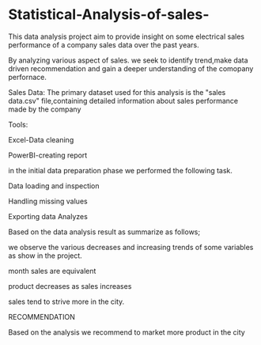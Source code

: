 # Statistical-Analysis-of-sales-
This data analysis project aim to provide insight on some electrical sales performance of a company sales data over the past years.

By analyzing various aspect of sales. we seek to identify trend,make data driven recommendation and gain  a deeper  understanding of the comopany perfornace.

Sales Data: The primary dataset used for this analysis is the "sales data.csv" file,containing detailed information about sales performance made by the company

Tools:

Excel-Data cleaning 

PowerBI-creating report

in the initial data preparation phase we performed the following task.

Data loading and inspection

 Handling missing values

Exporting data Analyzes

Based on the data analysis result as summarize as follows;

we observe the various decreases and increasing trends of some variables as show in the project.

month sales are equivalent 

product decreases as sales increases

sales tend to strive more in the city.

RECOMMENDATION

Based on the analysis we recommend to market more product in the city 
